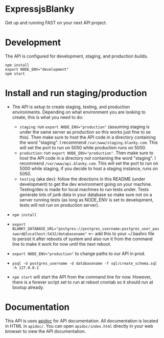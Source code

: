 # ExpressjsBlanky
Get up and running FAST on your next API project.

# Development
The API is configured for development, staging, and production builds.

```
npm install
export NODE_ENV="development"
npm start
```

# Install and run staging/production
* The API is setup to create staging, testing, and production environments. Depending on what environment you are looking to create, this is what you need to do:  

  * `staging`: run `export NODE_ENV="production"` (assuming staging is under the same server as production so this works just fine to se this). Then make sure to host the API code in a directory containing the word "staging". I recommend `/var/www/staging.blanky.com`. This will set the port to run on 5050 while production runs on 5000.
  * `production`: run `export NODE_ENV="production"`. Then make sure to host the API code in a directory *not* containing the word "staging". I recommend `/var/www/api.blanky.com`. This will set the port to run on 5000 while staging, if you decide to host a staging instance, runs on 5050.
  * `testing` (aka dev): follow the directions in this README (under development) to get the dev environment going on your machine. Testing/dev is made for local machines to run tests under. Tests generate *lots* of junk data in your database so make sure not on a server running tests (as long as NODE_ENV is set to development, tests will not run on production server).

* `npm install`
* `export BLANKY_DATABASE_URL="postgres://postgres_username:postgres_user_password@localhost:5432/databasename"` <-- add this to your ~/.bashrc file to persist it after reboots of system and also run it from the command line to make it work for now until the next reboot.
* `export NODE_ENV="production"` to change paths to our API in prod.
* `psql -U postgres_username -d databasename -f sql/create_schema.sql -h 127.0.0.1`
* `npm start` will start the API from the command line for now. However, there is a forever script set to run at reboot crontab so it should run at bootup already.

# Documentation
This API is uses [apidoc](http://apidocjs.com/) for API documentation.
All documentation is located in HTML in `apidoc/`. You can open `apidoc/index.html` directly in your web browser to view the API documentation.
